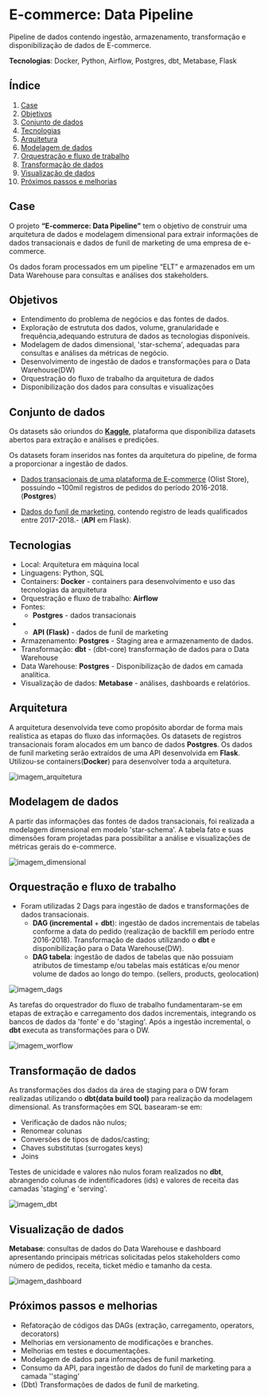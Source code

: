 # E-commerce: Data Pipeline
Pipeline de dados contendo ingestão, armazenamento, transformação e disponibilização de dados de E-commerce. 

**Tecnologias**: Docker, Python, Airflow, Postgres, dbt, Metabase, Flask

## Índice
1. [Case](#case)
2. [Objetivos](#objetivos)
3. [Conjunto de dados](#conjunto-de-dados)
4. [Tecnologias](#tecnologias)
5. [Arquitetura](#arquitetura)
6. [Modelagem de dados](#modelagem-de-dados)
7. [Orquestração e fluxo de trabalho](#orquestração-e-fluxo-de-trabalho)
8. [Transformação de dados](#tranformação-de-dados)
9. [Visualização de dados](#visualização-de-dados)
10. [Próximos passos e melhorias](#próximos-passos-e-melhorias)


## Case

O projeto **“E-commerce: Data Pipeline”** tem o objetivo de construir uma arquitetura de dados e modelagem dimensional para extrair informações de dados transacionais e dados de funil de marketing de uma empresa de e-commerce.

Os dados foram processados em um pipeline “ELT” e armazenados em um Data Warehouse para consultas e análises dos stakeholders.

## Objetivos

* Entendimento do problema de negócios e das fontes de dados.
* Exploração de estrututa dos dados, volume, granularidade e frequência,adequando estrutura de dados as tecnologias disponíveis.
* Modelagem de dados dimensional, 'star-schema', adequadas para consultas e análises da métricas de negócio.
* Desenvolvimento de ingestão de dados e transformações para o Data Warehouse(DW)
* Orquestração do fluxo de trabalho da arquitetura de dados
* Disponibilização dos dados para consultas e visualizações

## Conjunto de dados

Os datasets são oriundos do [**Kaggle**](https://www.kaggle.com/datasets), plataforma que disponibiliza datasets abertos para extração e análises e predições.

Os datasets foram inseridos nas fontes da arquitetura do pipeline, de forma a proporcionar a ingestão de dados.

- [Dados transacionais de uma plataforma de E-commerce](https://www.kaggle.com/datasets/olistbr/brazilian-ecommerce) (Olist Store), possuindo ~100mil registros de pedidos do período 2016-2018. (**Postgres**)

- [Dados do funil de marketing](https://www.kaggle.com/datasets/olistbr/marketing-funnel-olist), contendo registro de leads qualificados entre 2017-2018.- (**API** em Flask).

## Tecnologias

 * Local: Arquitetura em máquina local
 * Linguagens: Python, SQL
 * Containers: **Docker** -  containers para desenvolvimento e uso das tecnologias da arquitetura
 * Orquestração e fluxo de trabalho: **Airflow**
 * Fontes:
    * **Postgres** - dados transacionais
 *  * **API (Flask)** - dados de funil de marketing
 * Armazenamento: **Postgres** - Staging area e armazenamento de dados.
 * Transformação: **dbt** - (dbt-core) transformação de dados para o Data Warehouse
 * Data Warehouse: **Postgres** - Disponibilização de dados em camada analítica.
 * Visualização de dados: **Metabase** - análises, dashboards e relatórios.

## Arquitetura

A arquitetura desenvolvida teve como propósito abordar de forma mais realística as etapas do fluxo das informações. Os datasets de registros transacionais foram alocados em um banco de dados **Postgres**. Os dados de funil marketing serão extraídos de uma API desenvolvida em **Flask**. Utilizou-se containers(**Docker**) para desenvolver toda a arquitetura.

![imagem_arquitetura](assets/img/architecture_case.jpeg)

## Modelagem de dados

A partir das informações das fontes de dados transacionais, foi realizada a modelagem dimensional em modelo 'star-schema'. A tabela fato e suas dimensões foram projetadas para possibilitar a análise e visualizações de métricas gerais do e-commerce.

![imagem_dimensional](assets/img/dimensional_case.png)

## Orquestração e fluxo de trabalho
 - Foram utilizadas 2 Dags para ingestão de dados e transformações de dados transacionais.
    * **DAG (incremental** + **dbt**): ingestão de dados incrementais de tabelas conforme a data do pedido (realização de backfill em período entre 2016-2018). Transformação de dados utilizando o **dbt** e disponibilização para o Data Warehouse(DW).
    * **DAG tabela**: ingestão de dados de tabelas que não possuiam atributos de timestamp e/ou tabelas mais estáticas e/ou menor volume de dados ao longo do tempo. (sellers, products, geolocation)

![imagem_dags](assets/img/dags_case.png)

As tarefas do orquestrador do fluxo de trabalho fundamentaram-se em etapas de extração e carregamento dos dados incrementais, integrando os bancos de dados da 'fonte' e do 'staging'. Após a ingestão incremental, o **dbt** executa as transformações para o DW.

![imagem_worflow](assets/img/airflow_incremental.png)

## Transformação de dados
 As transformações dos dados da área de staging para o DW foram realizadas utilizando o **dbt(data build tool)** para realização da modelagem dimensional. As transformações em SQL basearam-se em:
 * Verificação de dados não nulos;
 * Renomear colunas
 * Conversões de tipos de dados/casting;
 * Chaves substitutas (surrogates keys)
 * Joins

Testes de unicidade e valores não nulos foram realizados no **dbt**, abrangendo colunas de indentificadores (ids) e valores de receita das camadas 'staging' e 'serving'.

![imagem_dbt](assets/img/dbt_case.png)

## Visualização de dados

**Metabase**: consultas de dados do Data Warehouse e dashboard apresentando principais métricas solicitadas pelos stakeholders como número de pedidos, receita, ticket médio e tamanho da cesta.

![imagem_dashboard](assets/img/metabase_ecommerce.png)

## Próximos passos e melhorias
- Refatoração de códigos das DAGs (extração, carregamento, operators, decorators)
- Melhorias em versionamento de modificações e branches.
- Melhorias em testes e documentações.
- Modelagem de dados para informações de funil marketing.
- Consumo da API, para ingestão de dados do funil de marketing para a camada ''staging'
- (Dbt) Transformações de dados de funil de marketing.
